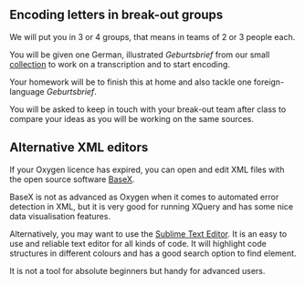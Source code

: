 ## Encoding letters in break-out groups

We will put you in 3 or 4 groups, that means in teams of 2 or 3 people each.

You will be given one German, illustrated *Geburtsbrief* from our small [collection](https://seafile.rlp.net/d/9e993e6da6354fc6ac5c/) to work on a transcription and to start encoding.

Your homework will be to finish this at home and also tackle one foreign-language *Geburtsbrief*.

You will be asked to keep in touch with your break-out team after class to compare your ideas as you will be working on the same sources.

## Alternative XML editors

If your Oxygen licence has expired, you can open and edit XML files with the open source software [BaseX](https://basex.org/).

BaseX is not as advanced as Oxygen when it comes to automated error detection in XML, but it is very good for running XQuery and has some nice data visualisation features.

Alternatively, you may want to use the [Sublime Text Editor](https://www.sublimetext.com/). It is an easy to use and reliable text editor for all kinds of code. It will highlight code structures in different colours and has a good search option to find element.

It is not a tool for absolute beginners but handy for advanced users.

